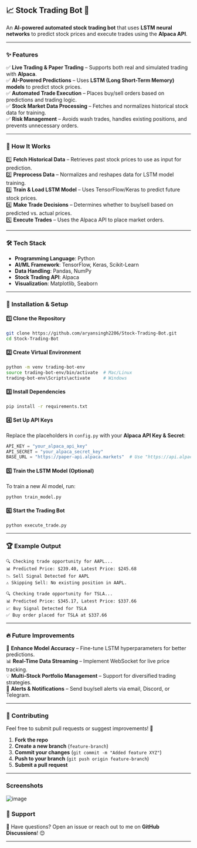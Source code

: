## 📈 Stock Trading Bot 🚀  

An **AI-powered automated stock trading bot** that uses **LSTM neural networks** to predict stock prices and execute trades using the **Alpaca API**.  

---

### ✨ Features  
✅ **Live Trading & Paper Trading** – Supports both real and simulated trading with **Alpaca**.  
✅ **AI-Powered Predictions** – Uses **LSTM (Long Short-Term Memory) models** to predict stock prices.  
✅ **Automated Trade Execution** – Places buy/sell orders based on predictions and trading logic.  
✅ **Stock Market Data Processing** – Fetches and normalizes historical stock data for training.  
✅ **Risk Management** – Avoids wash trades, handles existing positions, and prevents unnecessary orders.  

---

### 📜 How It Works  
1️⃣ **Fetch Historical Data** – Retrieves past stock prices to use as input for prediction.  
2️⃣ **Preprocess Data** – Normalizes and reshapes data for LSTM model training.  
3️⃣ **Train & Load LSTM Model** – Uses TensorFlow/Keras to predict future stock prices.  
4️⃣ **Make Trade Decisions** – Determines whether to buy/sell based on predicted vs. actual prices.  
5️⃣ **Execute Trades** – Uses the Alpaca API to place market orders.  

---

### 🛠️ Tech Stack  
- **Programming Language**: Python  
- **AI/ML Framework**: TensorFlow, Keras, Scikit-Learn  
- **Data Handling**: Pandas, NumPy  
- **Stock Trading API**: Alpaca  
- **Visualization**: Matplotlib, Seaborn  

---

### 🚀 Installation & Setup  

#### **1️⃣ Clone the Repository**  
```bash
git clone https://github.com/aryansingh2206/Stock-Trading-Bot.git
cd Stock-Trading-Bot
```

#### **2️⃣ Create Virtual Environment**  
```bash
python -m venv trading-bot-env
source trading-bot-env/bin/activate  # Mac/Linux
trading-bot-env\Scripts\activate     # Windows
```

#### **3️⃣ Install Dependencies**  
```bash
pip install -r requirements.txt
```

#### **4️⃣ Set Up API Keys**  
Replace the placeholders in `config.py` with your **Alpaca API Key & Secret**:  
```python
API_KEY = "your_alpaca_api_key"
API_SECRET = "your_alpaca_secret_key"
BASE_URL = "https://paper-api.alpaca.markets"  # Use "https://api.alpaca.markets" for live trading
```

#### **5️⃣ Train the LSTM Model (Optional)**
To train a new AI model, run:  
```bash
python train_model.py
```

#### **6️⃣ Start the Trading Bot**  
```bash
python execute_trade.py
```

---

### 🏆 Example Output  
```
🔍 Checking trade opportunity for AAPL...
📊 Predicted Price: $239.40, Latest Price: $245.68
📉 Sell Signal Detected for AAPL
⚠️ Skipping Sell: No existing position in AAPL.

🔍 Checking trade opportunity for TSLA...
📊 Predicted Price: $345.17, Latest Price: $337.66
📈 Buy Signal Detected for TSLA
✅ Buy order placed for TSLA at $337.66
```

---

### 🔥 Future Improvements  
🚀 **Enhance Model Accuracy** – Fine-tune LSTM hyperparameters for better predictions.  
📊 **Real-Time Data Streaming** – Implement WebSocket for live price tracking.  
💡 **Multi-Stock Portfolio Management** – Support for diversified trading strategies.  
🔔 **Alerts & Notifications** – Send buy/sell alerts via email, Discord, or Telegram.  

---

### 🤝 Contributing  
Feel free to submit pull requests or suggest improvements! 🚀  

1. **Fork the repo**  
2. **Create a new branch** (`feature-branch`)  
3. **Commit your changes** (`git commit -m "Added feature XYZ"`)  
4. **Push to your branch** (`git push origin feature-branch`)  
5. **Submit a pull request**  

---
### Screenshots
![image](https://github.com/user-attachments/assets/d6bd97f4-daad-4707-9095-966cd7157f8c)

### 🌟 Support  
💬 Have questions? Open an issue or reach out to me on **GitHub Discussions**! 😊  

---
